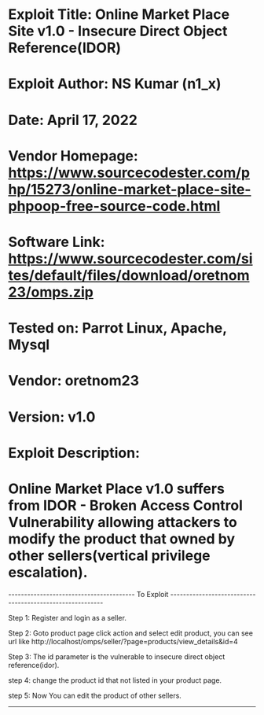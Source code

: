 # Exploit Title: Online Market Place Site v1.0 - Insecure Direct Object Reference(IDOR)
# Exploit Author: NS Kumar (n1_x)
# Date: April 17, 2022
# Vendor Homepage: https://www.sourcecodester.com/php/15273/online-market-place-site-phpoop-free-source-code.html
# Software Link: https://www.sourcecodester.com/sites/default/files/download/oretnom23/omps.zip
# Tested on: Parrot Linux, Apache, Mysql
# Vendor: oretnom23
# Version: v1.0
# Exploit Description:
# Online Market Place v1.0 suffers from IDOR - Broken Access Control Vulnerability allowing attackers to modify the product that owned by other sellers(vertical privilege escalation). 

---------------------------------------- To Exploit ---------------------------------------------------------

Step 1: Register and login as a seller.

Step 2: Goto product page click action and select edit product, you can see url like
				http://localhost/omps/seller/?page=products/view_details&id=4

Step 3: The id parameter is the vulnerable to insecure direct object reference(idor).

step 4: change the product id that not listed in your product page.

step 5: Now You can edit the product of other sellers.

--------------------------------------------------------------------------------------------------------------